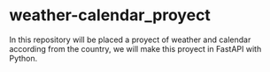 # weather-calendar_proyect
In this repository will be placed a proyect of weather and calendar according from the country, we will make this proyect in FastAPI with Python.
